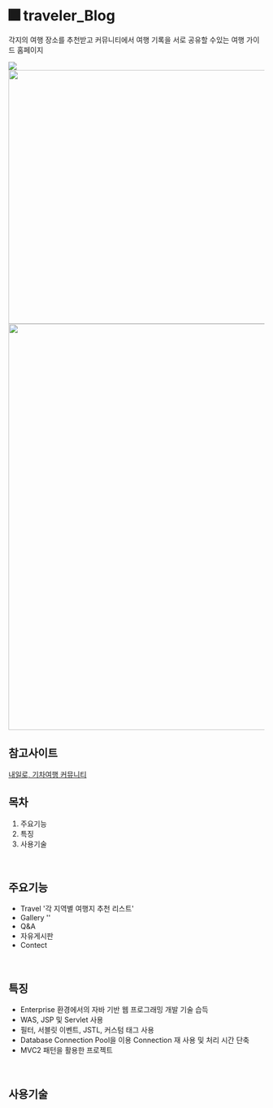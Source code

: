 #  🎆 traveler_Blog

각지의 여행 장소를 추천받고 커뮤니티에서 여행 기록을 서로 공유할 수있는 여행 가이드 홈페이지
<br/>


<img src="https://user-images.githubusercontent.com/58923654/91033841-ff12bb80-e63e-11ea-8dd0-8b4f6484b9b1.gif">

<img src="https://user-images.githubusercontent.com/58923654/90390522-6d4b0180-e0c6-11ea-89d4-4607fa806adb.png" width="800" height="500">
<img src="https://user-images.githubusercontent.com/58923654/90390525-6e7c2e80-e0c6-11ea-9c9a-ff0c8705432b.png" width="800">


## 참고사이트
[내일로, 기차여행 커뮤니티](https://cafe.naver.com/hkct)
<br/>


## 목차
1. 주요기능
2. 특징
3. 사용기술
<br/>

## 주요기능
* Travel '각 지역별 여행지 추천 리스트'
* Gallery ''
* Q&A
* 자유게시판
* Contect

</br>

## 특징
- Enterprise 환경에서의 자바 기반 웹 프로그래밍 개발 기술 습득
- WAS, JSP 및 Servlet  사용
- 필터, 서블릿 이벤트, JSTL, 커스텀 태그 사용
- Database Connection Pool을 이용 Connection 재 사용 및 처리 시간 단축
- MVC2 패턴을 활용한 프로젝트
<br/>

## 사용기술

